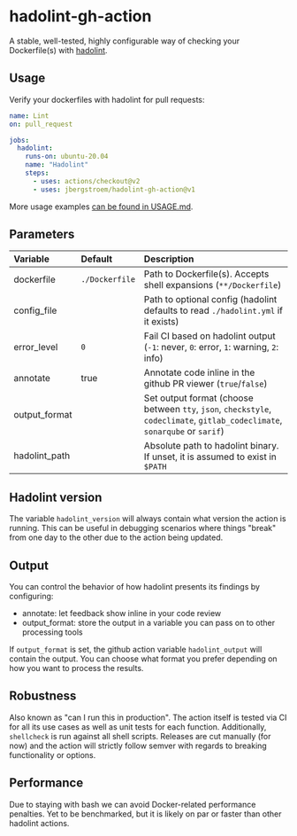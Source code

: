 # hadolint-gh-action

A stable, well-tested, highly configurable way of checking your Dockerfile(s) with [hadolint][hadolint].

## Usage

Verify your dockerfiles with hadolint for pull requests:

```yaml
name: Lint
on: pull_request

jobs:
  hadolint:
    runs-on: ubuntu-20.04
    name: "Hadolint"
    steps:
      - uses: actions/checkout@v2
      - uses: jbergstroem/hadolint-gh-action@v1
```

More usage examples [can be found in USAGE.md](USAGE.md).

## Parameters

| Variable      | Default        | Description                                                                                                                 |
| :------------ | :------------- | :-------------------------------------------------------------------------------------------------------------------------- |
| dockerfile    | `./Dockerfile` | Path to Dockerfile(s). Accepts shell expansions (`**/Dockerfile`)                                                           |
| config_file   |                | Path to optional config (hadolint defaults to read `./hadolint.yml` if it exists)                                           |
| error_level   | `0`            | Fail CI based on hadolint output (`-1`: never, `0`: error, `1`: warning, `2`: info)                                         |
| annotate      | true           | Annotate code inline in the github PR viewer (`true`/`false`)                                                               |
| output_format |                | Set output format (choose between `tty`, `json`, `checkstyle`, `codeclimate`, `gitlab_codeclimate`, `sonarqube` or `sarif`) |
| hadolint_path |                | Absolute path to hadolint binary. If unset, it is assumed to exist in `$PATH`                                               |

## Hadolint version

The variable `hadolint_version` will always contain what version the action is running.
This can be useful in debugging scenarios where things "break" from one day to the other due to the action being updated.

## Output

You can control the behavior of how hadolint presents its findings by configuring:

- annotate: let feedback show inline in your code review
- output_format: store the output in a variable you can pass on to other processing tools

If `output_format` is set, the github action variable `hadolint_output` will contain the output. You can choose what format you prefer depending on how you want to process the results.

## Robustness

Also known as "can I run this in production". The action itself is tested via CI for all its use cases as well as unit tests for each function. Additionally, `shellcheck` is run against all shell scripts. Releases are cut manually (for now) and the action will strictly follow semver with regards to breaking functionality or options.

## Performance

Due to staying with bash we can avoid Docker-related performance penalties. Yet to be benchmarked, but it is likely on par or faster than other hadolint actions.

[hadolint]: http://github.com/hadolint/hadolint/
